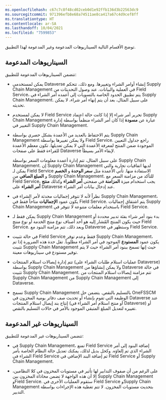 ```yaml
---
ms.openlocfilehash: c67c7c8f48cd02ceb0d1e92ffb136d3b22563dc9
ms.sourcegitcommit: 971396efb8e68a74511ae8ca417a67c4d9cef8ff
ms.translationtype: HT
ms.contentlocale: ar-SA
ms.lasthandoff: 10/04/2021
ms.locfileid: "7599853"
---
```

توضح الأقسام التالية السيناريوهات المدعومة وغير المدعومة لهذا التطبيق.

## <a name="supported-scenarios"></a>السيناريوهات المدعومة

تتضمن السيناريوهات المدعومة للتطبيق:

- يمكن لمستخدمي Dataverse إنشاء أوامر الشراء وتغييرها. ومع ذلك، تتحكم Supply Chain Management في العملية والبيانات. عند وصول التحديثات من Field Service، يتم تطبيق الحدود الخاصة بالتسويات إلى أعمده أمر الشراء في Supply Chain Management. على سبيل المثال، بعد أن يتم إنهاء أمر شراء، لا يمكن تحديثه.

- لا يمكن لمستخدم Field Service تحرير أمر شراء إلا إذا كانت حالة اعتماد Supply Chain Management عبارة عن **مسودة** إذا كان أمر الشراء منظماً بواسطة إدارة التغيير في Supply Chain Management.

- يتم الاحتفاظ بالعديد من الأعمدة بشكل حصري بواسطة Supply Chain Management ولا يمكن تغييرها بواسطة Field Service. راجع جداول التعيين الموجودة ضمن المنتج لمعرفة الأعمدة التي لا يمكن تعديلها. تكون معظم الأعمدة للقراءة فقط على صفحات Dataverse لإبقاء الأمر بسيطاً.‬

    على سبيل المثال، تتم إدارة أعمدة معلومات السعر بواسطة Supply Chain Management. إن Supply Chain Management لديها اتفاقيات تجارية والتي يمكن لـ Field Service الاستفادة منها. تأتي الأعمدة مثل **سعر الوحدة** و **الخصم** و **المبلغ الصافي** من Supply Chain Management. للتأكد من مزامنة السعر مع Field Service، يجب استخدام ميزة **المزامنة** في صفحتي **أمر الشراء** وكذلك **منتج أمر الشراء** على Dataverse عند إدخال بيانات أمر الشراء. 

- نظراً لأنه لا تتوفر إجماليات محدثة لأمر الشراء في Supply Chain Management، يكون عمود **الإجماليات‬** متاحاً فقط في Field Service. يتم اشتقاق إجماليات Supply Chain Management باستخدام معلمات متنوعة لا تتوفر في Field Service.

- يمكن فقط لـ Supply Chain Management بدء بنود أمر شراء بفئة تدبير محددة أو حيث يكون المنتج المُشار إليه هو أحد أصناف نوع منتج الخدمة أو نوع منتج Field Service. وبعد ذلك، تتم مزامنة البنود مع Dataverse وستظهر في Field Service.

- في حالة تثبيت Field Service فقط وعدم توفر Supply Chain Management، يكون عمود **المستودع** الموجود في أمر الشراء مطلوباً. تقل حدة هذه الضرورة إذا تم تثبيت Supply Chain Management حيث إنها تسمح ببنود أمر الشراء حيث لا يتم توفير مستودع في سيناريوهات معينة.

- تتم إدارة إيصالات استلام المنتجات (عمليات استلام طلبات الشراء على Dataverse) بواسطة Supply Chain Management ولا يمكن إنشاؤها من Dataverse في حالة تثبيت Supply Chain Management. تتم مزامنة إيصالات استلام المنتجات من Supply Chain Management من Supply Chain Management إلى Dataverse.

- تسمح Supply Chain Management بالتسليم بالنقص. يتضمن حل OneFSSCM الوظيفة التي تقوم بإنشاء أو تحديث صف دفاتر يومية المخزون في Dataverse عند إنتاج بند إيصال استلام المنتجات (أو منتج استلام أمر الشراء في Dataverse) أو تغييره لتعديل المبلغ المتبقي الموجود بالأمر في حالات التسليم بالنقص.

## <a name="unsupported-scenarios"></a>السيناريوهات غير المدعومة

تتضمن السيناريوهات غير المدعومة للتطبيق:

- في Supply Chain Management، تمنع Field Service إضافة البنود إلى أمر الشراء الذي تم إلغاؤه. وكحل بديل لذلك، يمكنك تعديل حالة النظام الخاصة بأمر الشراء في Field Service ثم إضافة البند الإضافي في Field Service أو Supply Chain Management.

- على الرغم من أن صفوف التدابير لها تأثير في مستويات المخزون في كلا النظامين، إلا أن هذه الواجهة لا تضمن محاذاة المخزون بين Supply Chain Management وField Service. ستقوم العمليات الأخرى في Field Service وSupply Chain Management بتحديث مستويات المخزون. لا تتم تغطية هذه الإجراءات بواسطة التدبير.
